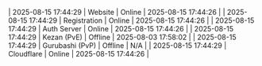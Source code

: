 | 2025-08-15 17:44:29 | Website | Online | 2025-08-15 17:44:26 |
| 2025-08-15 17:44:29 | Registration | Online | 2025-08-15 17:44:26 |
| 2025-08-15 17:44:29 | Auth Server | Online | 2025-08-15 17:44:26 |
| 2025-08-15 17:44:29 | Kezan (PvE) | Offline | 2025-08-03 17:58:02 |
| 2025-08-15 17:44:29 | Gurubashi (PvP) | Offline | N/A |
| 2025-08-15 17:44:29 | Cloudflare | Online | 2025-08-15 17:44:26 |
